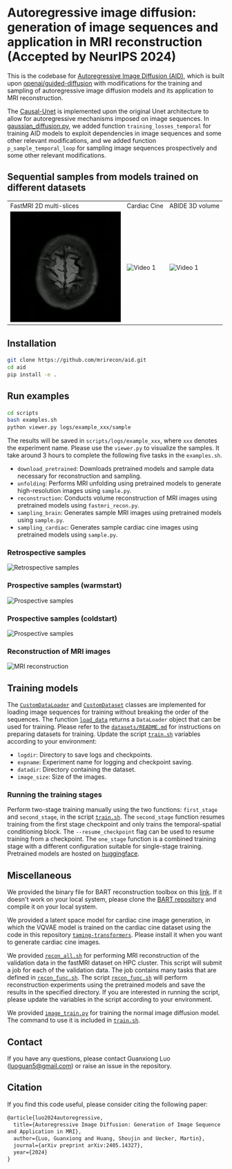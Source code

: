 # Autoregressive image diffusion: generation of image sequences and application in MRI reconstruction (Accepted by NeurIPS 2024)

This is the codebase for [Autoregressive Image Diffusion (AID)](https://arxiv.org/abs/2405.14327), which is built upon [openai/guided-diffusion](https://github.com/openai/guided-diffusion)
with modifications for the training and sampling of autoregressive image diffusion models and its application to MRI reconstruction.

The [Causal-Unet](guided_diffusion/unet2.py) is implemented upon the original Unet architecture to allow for autoregressive mechanisms imposed on image sequences. In [gaussian_diffusion.py](guided_diffusion/gaussian_diffusion.py), we added function `training_losses_temporal` for training AID models to exploit dependencies in image sequences and some other relevant modifications, and we added function `p_sample_temporal_loop` for sampling image sequences prospectively and some other relevant modifications.

## Sequential samples from models trained on different datasets

<table>
  <tr>
    <td>
        FastMRI 2D multi-slices
    </td>
    <td>
        Cardiac Cine
    </td>
    <td>
       ABIDE 3D volume
    </td>
  </tr>
  <tr>
    <td>
        <img src="misc/brain.gif" alt="Video 1" width="256" height="256">
    </td>
    <td>
      <img src="misc/cine.gif" alt="Video 1" width="256" height="256">
    </td>
    <td>
      <img src="misc/abide_vol.gif" alt="Video 1" width="256" height="256">
    </td>
  </tr>
</table>

## Installation
```sh
git clone https://github.com/mrirecon/aid.git
cd aid
pip install -e .
```

## Run examples
```sh
cd scripts
bash examples.sh
python viewer.py logs/example_xxx/sample
```
The results will be saved in `scripts/logs/example_xxx`, where `xxx` denotes the experiment name. Please use the `viewer.py` to visualize the samples. It take around 3 hours to complete the following five tasks in the `examples.sh`.

* `download_pretrained`: Downloads pretrained models and sample data necessary for reconstruction and sampling.
* `unfolding`: Performs MRI unfolding using pretrained models to generate high-resolution images using `sample.py`. 
* `reconstruction`: Conducts volume reconstruction of MRI images using pretrained models using `fastmri_recon.py`.
* `sampling_brain`: Generates sample MRI images using pretrained models using `sample.py`.
* `sampling_cardiac`: Generates sample cardiac cine images using pretrained models using `sample.py`.

### Retrospective samples
![Retrospective samples](https://arxiv.org/html/2405.14327v2/x2.png)
### Prospective samples (warmstart)
![Prospective samples](https://arxiv.org/html/2405.14327v2/x3.png)
### Prospective samples (coldstart)
![Prospective samples](https://arxiv.org/html/2405.14327v2/x4.png)
### Reconstruction of MRI images
![MRI reconstruction](https://arxiv.org/html/2405.14327v4/extracted/5907634/Figures/fig2_12x.png)

## Training models

The [`CustomDataLoader`](scripts/utils.py) and [`CustomDataset`](scripts/utils.py) classes are implemented for loading image sequences for training without breaking the order of the sequences. The function [`load_data`](scripts/utils.py) returns a `DataLoader` object that can be used for training. Please refer to the [`datasets/README.md`](datasets/README.md) for instructions on preparing datasets for training. Update the script [`train.sh`](scripts/train.sh) variables according to your environment:
- `logdir`: Directory to save logs and checkpoints.
- `expname`: Experiment name for logging and checkpoint saving.
- `datadir`: Directory containing the dataset.
- `image_size`: Size of the images.

### Running the training stages

Perform two-stage training manually using the two functions: `first_stage` and `second_stage`, in the script [`train.sh`](scripts/train.sh). The `second_stage` function resumes training from the first stage checkpoint and only trains the temporal-spatial conditioning block. The `--resume_checkpoint` flag can be used to resume training from a checkpoint.
The `one_stage` function is a combined training stage with a different configuration suitable for single-stage training.
Pretrained models are hosted on [huggingface](https://huggingface.co/Guanxiong/MRI-Image-Priors/tree/main/AID).

## Miscellaneous
We provided the binary file for BART reconstruction toolbox on this [link](https://huggingface.co/Guanxiong/MRI-Image-Priors/tree/main/Data). If it doesn't work on your local system, please clone the [BART repository](https://github.com/mrirecon/bart) and compile it on your local system.

We provided a latent space model for cardiac cine image generation, in which the VQVAE model is trained on the cardiac cine dataset using the code in this repository [`taming-transformers`](https://github.com/CompVis/taming-transformers.git). Please install it when you want to generate cardiac cine images.

We provided [`recon_all.sh`](scripts/recon_all.sh) for performing MRI reconstruction of the validation data in the fastMRI dataset on HPC cluster. This script will submit a job for each of the validation data. The job contains many tasks that are defined in [`recon_func.sh`](scripts/recon_func.sh). The script [`recon_func.sh`](scripts/recon_func.sh) will perform reconstruction experiments using the pretrained models and save the results in the specified directory. If you are interested in running the script, please update the variables in the script according to your environment.

We provided [`image_train.py`](scripts/image_train.py) for training the normal image diffusion model. The command to use it is included in [`train.sh`](scripts/train.sh).

## Contact
If you have any questions, please contact Guanxiong Luo (luoguan5@gmail.com) or raise an issue in the repository.

## Citation
If you find this code useful, please consider citing the following paper:
```
@article{luo2024autoregressive,
  title={Autoregressive Image Diffusion: Generation of Image Sequence and Application in MRI},
  author={Luo, Guanxiong and Huang, Shoujin and Uecker, Martin},
  journal={arXiv preprint arXiv:2405.14327},
  year={2024}
}
```
